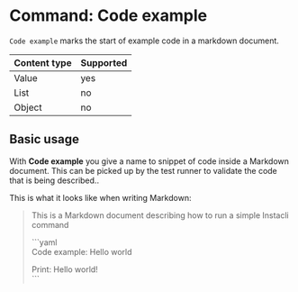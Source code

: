 # Command: Code example

`Code example` marks the start of example code in a markdown document.

| Content type | Supported |
|--------------|-----------|
| Value        | yes       |
| List         | no        |
| Object       | no        |

## Basic usage

With **Code example** you give a name to snippet of code inside a Markdown document. This can be picked up by the test runner to validate the code that is being
described..

This is what it looks like when writing Markdown:

> This is a Markdown document describing how to run a simple Instacli command
>
> \```yaml  
> Code example: Hello world
>
> Print: Hello world!  
> \```

